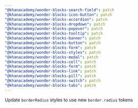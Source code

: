```yaml
---
"@khanacademy/wonder-blocks-search-field": patch
"@khanacademy/wonder-blocks-icon-button": patch
"@khanacademy/wonder-blocks-accordion": patch
"@khanacademy/wonder-blocks-dropdown": patch
"@khanacademy/wonder-blocks-popover": patch
"@khanacademy/wonder-blocks-tooltip": patch
"@khanacademy/wonder-blocks-banner": patch
"@khanacademy/wonder-blocks-button": patch
"@khanacademy/wonder-blocks-form": patch
"@khanacademy/wonder-blocks-styles": patch
"@khanacademy/wonder-blocks-modal": patch
"@khanacademy/wonder-blocks-cell": patch
"@khanacademy/wonder-blocks-form": patch
"@khanacademy/wonder-blocks-link": patch
"@khanacademy/wonder-blocks-pill": patch
"@khanacademy/wonder-blocks-switch": patch
"@khanacademy/wonder-blocks-tabs": patch
---
```


Update `borderRadius` styles to use new `border.radius` tokens
